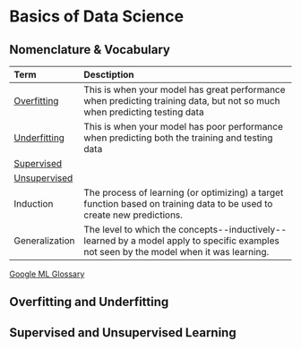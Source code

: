 # Basics of Data Science

## **Nomenclature & Vocabulary**
|Term|Desctiption|
|:-|:-|
[Overfitting](#overfitting-and-underfitting)|This is when your model has great performance when predicting training data, but not so much when predicting testing data
[Underfitting](#overfitting-and-underfitting)|This is when your model has poor performance when predicting both the training and testing data
[Supervised](#supervised-and-unsupervised-learning)|
[Unsupervised](#supervised-and-unsupervised-learning)|
Induction|The process of learning (or optimizing) a target function based on training data to be used to create new predictions.
Generalization|The level to which the concepts--inductively--learned by a model apply to specific examples not seen by the model when it was learning.

[Google ML Glossary](https://developers.google.com/machine-learning/glossary)

## **Overfitting and Underfitting**

## **Supervised and Unsupervised Learning**


